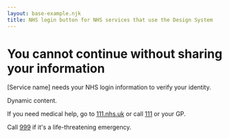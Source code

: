 ```yaml
---
layout: base-example.njk
title: NHS login button for NHS services that use the Design System
---
```


<h1>You cannot continue without sharing your information</h1>

<p>[Service name] needs your NHS login information to verify your identity.</p>

<p>Dynamic content.</p>

<p>If you need medical help, go to <a href="https://111.nhs.uk/">111.nhs.uk</a> or call <a href="tel:111">111</a> or your GP.</p>

<p>Call <a href="tel:999">999</a> if it's a life-threatening emergency.</p>

